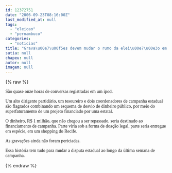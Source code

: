 ```yaml
---
id: 12372751
date: "2006-09-23T08:16:00Z"
last_modified_at: null
tags:
  - "eleicao"
  - "pernambuco"
categories:
  - "noticias"
title: "Grava\u00e7\u00f5es devem mudar o rumo da elei\u00e7\u00e3o em Pernambuco"
sutia: null
chapeu: null
autor: null
imagem: null
---
```

{% raw %}
<p><P><FONT face=Verdana>São quase onze horas de conversas registradas em um ipod.</FONT></P></p>
<p><P><FONT face=Verdana>Um alto dirigente partidário, um tesoureiro e dois coordenadores de campanha estadual são flagrados combinando um esquema de desvio de dinheiro público, por meio do superfaturamento de um projeto financiado por uma estatal.</FONT></P></p>
<p><P><FONT face=Verdana>O dinheiro, R$ 1 milhão, que não chegou a ser repassado, seria destinado ao financiamento de campanha. Parte viria sob a forma de doação legal, parte seria entregue em espécie, em um shopping do Recife.</FONT></P></p>
<p><P><FONT face=Verdana>As gravações ainda não foram periciadas.</FONT></P></p>
<p><P><FONT face=Verdana>Essa história tem tudo para mudar a disputa estadual ao longo da última semana de campanha.</FONT></P> </p>
{% endraw %}